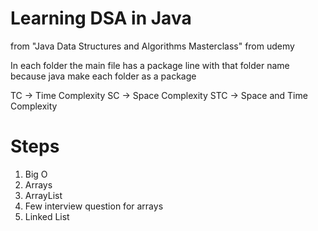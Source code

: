# Learning DSA in Java

from "Java Data Structures and Algorithms Masterclass" from udemy

In each folder the main file has a package line with that folder name because java make each folder as a package

TC -> Time Complexity
SC -> Space Complexity
STC -> Space and Time Complexity

# Steps

1. Big O
2. Arrays
3. ArrayList
4. Few interview question for arrays
5. Linked List
